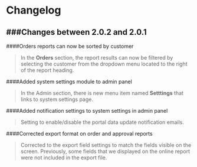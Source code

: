 Changelog
========
  
###Changes between 2.0.2 and 2.0.1
---
####Orders reports can now be sorted by customer
>In the **Orders** section, the report results can now be filtered by selecting the customer from the dropdown menu located to the right of the report heading. 

####Added system settings module to admin panel
>In the Admin section, there is new menu item named **Setttings** that links to system settings page.

####Added notification settings to system settings in admin panel
>Setting to enable/disable the portal data update notification emails.

####Corrected export format on order and approval reports
>Corrected to the export field settings to match the fields visible on the screen. Previously, some fields that we displayed on the online report were not included in the export file.
